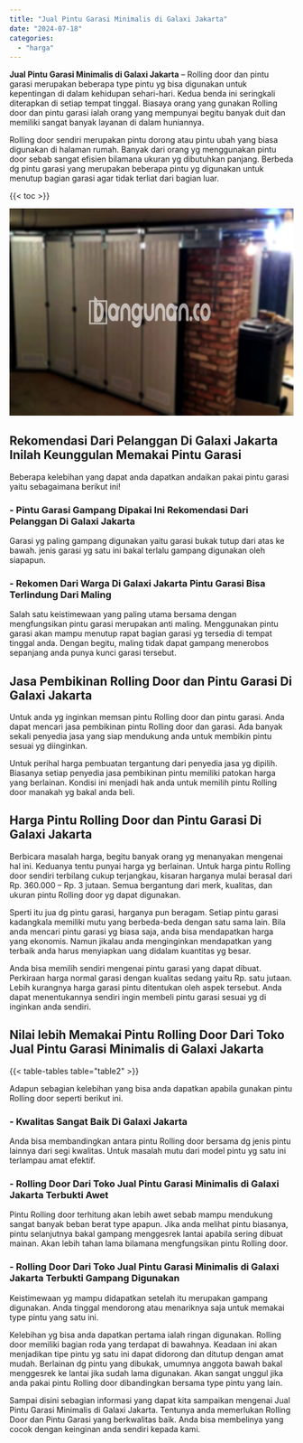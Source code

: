 ```yaml
---
title: "Jual Pintu Garasi Minimalis di Galaxi Jakarta"
date: "2024-07-18"
categories: 
  - "harga"
---
```


**Jual Pintu Garasi Minimalis di Galaxi Jakarta** – Rolling door dan pintu garasi merupakan beberapa type pintu yg bisa digunakan untuk kepentingan di dalam kehidupan sehari-hari. Kedua benda ini seringkali diterapkan di setiap tempat tinggal. Biasaya orang yang gunakan Rolling door dan pintu garasi ialah orang yang mempunyai begitu banyak duit dan memiliki sangat banyak layanan di dalam huniannya.

Rolling door sendiri merupakan pintu dorong atau pintu ubah yang biasa digunakan di halaman rumah. Banyak dari orang yg menggunakan pintu door sebab sangat efisien bilamana ukuran yg dibutuhkan panjang. Berbeda dg pintu garasi yang merupakan beberapa pintu yg digunakan untuk menutup bagian garasi agar tidak terliat dari bagian luar.

{{< toc >}}

![Jual Pintu Garasi Minimalis di Galaxi Jakarta](/images/pintu-garasi-35.png)

## Rekomendasi Dari Pelanggan Di Galaxi Jakarta Inilah Keunggulan Memakai Pintu Garasi

Beberapa kelebihan yang dapat anda dapatkan andaikan pakai pintu garasi yaitu sebagaimana berikut ini!

### \- Pintu Garasi Gampang Dipakai Ini Rekomendasi Dari Pelanggan Di Galaxi Jakarta

Garasi yg paling gampang digunakan yaitu garasi bukak tutup dari atas ke bawah. jenis garasi yg satu ini bakal terlalu gampang digunakan oleh siapapun.

### \- Rekomen Dari Warga Di Galaxi Jakarta Pintu Garasi Bisa Terlindung Dari Maling

Salah satu keistimewaan yang paling utama bersama dengan mengfungsikan pintu garasi merupakan anti maling. Menggunakan pintu garasi akan mampu menutup rapat bagian garasi yg tersedia di tempat tinggal anda. Dengan begitu, maling tidak dapat gampang menerobos sepanjang anda punya kunci garasi tersebut.

## Jasa Pembikinan Rolling Door dan Pintu Garasi Di Galaxi Jakarta

Untuk anda yg inginkan memsan pintu Rolling door dan pintu garasi. Anda dapat mencari jasa pembikinan pintu Rolling door dan garasi. Ada banyak sekali penyedia jasa yang siap mendukung anda untuk membikin pintu sesuai yg diinginkan.

Untuk perihal harga pembuatan tergantung dari penyedia jasa yg dipilih. Biasanya setiap penyedia jasa pembikinan pintu memiliki patokan harga yang berlainan. Kondisi ini menjadi hak anda untuk memilih pintu Rolling door manakah yg bakal anda beli.

## Harga Pintu Rolling Door dan Pintu Garasi Di Galaxi Jakarta

Berbicara masalah harga, begitu banyak orang yg menanyakan mengenai hal ini. Keduanya tentu punyai harga yg berlainan. Untuk harga pintu Rolling door sendiri terbilang cukup terjangkau, kisaran harganya mulai berasal dari Rp. 360.000 – Rp. 3 jutaan. Semua bergantung dari merk, kualitas, dan ukuran pintu Rolling door yg dapat digunakan.

Sperti itu jua dg pintu garasi, harganya pun beragam. Setiap pintu garasi kadangkala memiliki mutu yang berbeda-beda dengan satu sama lain. Bila anda mencari pintu garasi yg biasa saja, anda bisa mendapatkan harga yang ekonomis. Namun jikalau anda menginginkan mendapatkan yang terbaik anda harus menyiapkan uang didalam kuantitas yg besar.

Anda bisa memilih sendiri mengenai pintu garasi yang dapat dibuat. Perkiraan harga normal garasi dengan kualitas sedang yaitu Rp. satu jutaan. Lebih kurangnya harga garasi pintu ditentukan oleh aspek tersebut. Anda dapat menentukannya sendiri ingin membeli pintu garasi sesuai yg di inginkan anda sendiri.

## Nilai lebih Memakai Pintu Rolling Door Dari Toko Jual Pintu Garasi Minimalis di Galaxi Jakarta

{{< table-tables table="table2" >}}

Adapun sebagian kelebihan yang bisa anda dapatkan apabila gunakan pintu Rolling door seperti berikut ini.

### \- Kwalitas Sangat Baik Di Galaxi Jakarta

Anda bisa membandingkan antara pintu Rolling door bersama dg jenis pintu lainnya dari segi kwalitas. Untuk masalah mutu dari model pintu yg satu ini terlampau amat efektif.

### \- Rolling Door Dari Toko Jual Pintu Garasi Minimalis di Galaxi Jakarta Terbukti Awet

Pintu Rolling door terhitung akan lebih awet sebab mampu mendukung sangat banyak beban berat type apapun. Jika anda melihat pintu biasanya, pintu selanjutnya bakal gampang menggesrek lantai apabila sering dibuat mainan. Akan lebih tahan lama bilamana mengfungsikan pintu Rolling door.

### \- Rolling Door Dari Toko Jual Pintu Garasi Minimalis di Galaxi Jakarta Terbukti Gampang Digunakan

Keistimewaan yg mampu didapatkan setelah itu merupakan gampang digunakan. Anda tinggal mendorong atau menariknya saja untuk memakai type pintu yang satu ini.

Kelebihan yg bisa anda dapatkan pertama ialah ringan digunakan. Rolling door memiliki bagian roda yang terdapat di bawahnya. Keadaan ini akan menjadikan tipe pintu yg satu ini dapat didorong dan ditutup dengan amat mudah. Berlainan dg pintu yang dibukak, umumnya anggota bawah bakal menggesrek ke lantai jika sudah lama digunakan. Akan sangat unggul jika anda pakai pintu Rolling door dibandingkan bersama type pintu yang lain.

Sampai disini sebagian informasi yang dapat kita sampaikan mengenai Jual Pintu Garasi Minimalis di Galaxi Jakarta. Tentunya anda memerlukan Rolling Door dan Pintu Garasi yang berkwalitas baik. Anda bisa membelinya yang cocok dengan keinginan anda sendiri kepada kami.

